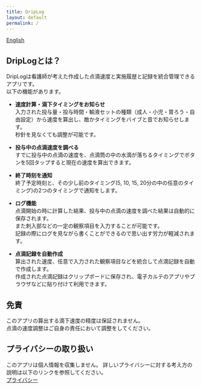 ```yaml
---
title: DripLog
layout: default
permalink: /
---
```

[English](https://yukiats.github.io/driplog-site/index_en)

## DripLogとは？
DripLogは看護師が考えた作成した点滴速度と実施履歴と記録を統合管理できるアプリです。  
以下の機能があります。

- **速度計算・滴下タイミングをお知らせ**  
入力された投与量・投与時間・輸液セットの種類（成人・小児・胃ろう・自由設定）から速度を算出し、敵かタイミングをバイブと音でお知らせします。  
秒針を見なくても調整が可能です。

- **投与中の点滴速度を調べる**  
すでに投与中の点滴の速度を、点滴筒の中の水滴が落ちるタイミングでボタンを5回タップすると現在の速度を算出できます。

- **終了時刻を通知**  
終了予定時刻と、その少し前のタイミング(5, 10, 15, 20分の中の任意のタイミング)の2つのタイミングで通知をします。

- **ログ機能**  
点滴開始の時に計算した結果、投与中の点滴の速度を調べた結果は自動的に保存されます。  
また刺入部などの一定の観察項目を入力することが可能です。  
記録の際にログを見ながら書くことができるので思い出す労力が軽減されます。

- **点滴記録を自動作成**  
算出された速度、任意で入力された観察項目などを統合して点滴記録を自動で作成します。  
作成された点滴記録はクリップボードに保存され、電子カルテのアプリやブラウザなどに貼り付けて利用できます。

## 免責
このアプリの算出する滴下速度の精度は保証されません。  
点滴の速度調整はご自身の責任において調整をしてください。

## プライバシーの取り扱い
このアプリは個人情報を収集しません。
詳しいプライバシーに対する考え方の説明は以下のリンクを参照してください。  
[プライバシー](/privacy)